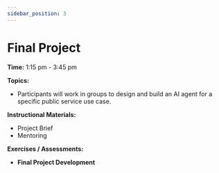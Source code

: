 ```yaml
---
sidebar_position: 3
---
```


# Final Project

**Time:** 1:15 pm - 3:45 pm

**Topics:**

*   Participants will work in groups to design and build an AI agent for a specific public service use case.

**Instructional Materials:**

*   Project Brief
*   Mentoring

**Exercises / Assessments:**

*   **Final Project Development**
